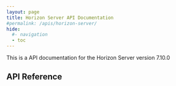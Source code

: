 ```yaml
---
layout: page
title: Horizon Server API Documentation
#permalink: /apis/horizon-server/
hide:
  #- navigation
  - toc
---
```


This is a API documentation for the Horizon Server version 7.10.0

## API Reference
<swagger-ui src="rest-api-swagger-docs.json"/>
